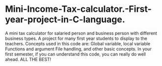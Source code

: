 # Mini-Income-Tax-calculator.-First-year-project-in-C-language.
A mini tax calculator for salaried person and business person with different business types. 
A project for many first year students to display to the teachers.
Concepts used in this code are: 
Global variable, local variable
Functions and argument
File handling,
and other basic concepts.
In your first semester, if you can understand this code, you can really do well ahead.
ALL THE BEST!
